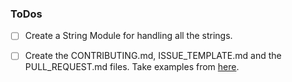 ### ToDos

-[ ] Create a String Module for handling all the strings.

-[ ] Create the CONTRIBUTING.md, ISSUE_TEMPLATE.md and the PULL_REQUEST.md files. Take examples from [here](https://github.com/wagtail/wagtail/issues/5560).